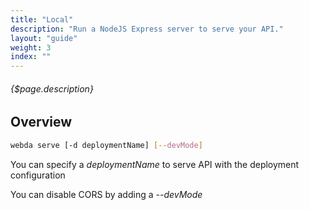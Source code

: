 ```yaml
---
title: "Local"
description: "Run a NodeJS Express server to serve your API."
layout: "guide"
weight: 3
index: ""
---
```


###### {$page.description}

<article id="1">

## Overview


```bash
webda serve [-d deploymentName] [--devMode]
```

You can specify a *deploymentName* to serve API with the deployment configuration

You can disable CORS by adding a *--devMode*

</article>
